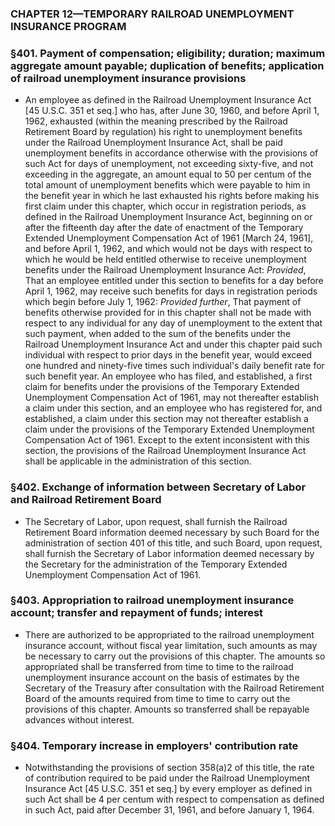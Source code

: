 ### **CHAPTER 12—TEMPORARY RAILROAD UNEMPLOYMENT INSURANCE PROGRAM**

### §401. Payment of compensation; eligibility; duration; maximum aggregate amount payable; duplication of benefits; application of railroad unemployment insurance provisions
* An employee as defined in the Railroad Unemployment Insurance Act [45 U.S.C. 351 et seq.] who has, after June 30, 1960, and before April 1, 1962, exhausted (within the meaning prescribed by the Railroad Retirement Board by regulation) his right to unemployment benefits under the Railroad Unemployment Insurance Act, shall be paid unemployment benefits in accordance otherwise with the provisions of such Act for days of unemployment, not exceeding sixty-five, and not exceeding in the aggregate, an amount equal to 50 per centum of the total amount of unemployment benefits which were payable to him in the benefit year in which he last exhausted his rights before making his first claim under this chapter, which occur in registration periods, as defined in the Railroad Unemployment Insurance Act, beginning on or after the fifteenth day after the date of enactment of the Temporary Extended Unemployment Compensation Act of 1961 [March 24, 1961], and before April 1, 1962, and which would not be days with respect to which he would be held entitled otherwise to receive unemployment benefits under the Railroad Unemployment Insurance Act: _Provided_, That an employee entitled under this section to benefits for a day before April 1, 1962, may receive such benefits for days in registration periods which begin before July 1, 1962: _Provided further_, That payment of benefits otherwise provided for in this chapter shall not be made with respect to any individual for any day of unemployment to the extent that such payment, when added to the sum of the benefits under the Railroad Unemployment Insurance Act and under this chapter paid such individual with respect to prior days in the benefit year, would exceed one hundred and ninety-five times such individual's daily benefit rate for such benefit year. An employee who has filed, and established, a first claim for benefits under the provisions of the Temporary Extended Unemployment Compensation Act of 1961, may not thereafter establish a claim under this section, and an employee who has registered for, and established, a claim under this section may not thereafter establish a claim under the provisions of the Temporary Extended Unemployment Compensation Act of 1961. Except to the extent inconsistent with this section, the provisions of the Railroad Unemployment Insurance Act shall be applicable in the administration of this section.

### §402. Exchange of information between Secretary of Labor and Railroad Retirement Board
* The Secretary of Labor, upon request, shall furnish the Railroad Retirement Board information deemed necessary by such Board for the administration of section 401 of this title, and such Board, upon request, shall furnish the Secretary of Labor information deemed necessary by the Secretary for the administration of the Temporary Extended Unemployment Compensation Act of 1961.

### §403. Appropriation to railroad unemployment insurance account; transfer and repayment of funds; interest
* There are authorized to be appropriated to the railroad unemployment insurance account, without fiscal year limitation, such amounts as may be necessary to carry out the provisions of this chapter. The amounts so appropriated shall be transferred from time to time to the railroad unemployment insurance account on the basis of estimates by the Secretary of the Treasury after consultation with the Railroad Retirement Board of the amounts required from time to time to carry out the provisions of this chapter. Amounts so transferred shall be repayable advances without interest.

### §404. Temporary increase in employers' contribution rate
* Notwithstanding the provisions of section 358(a)2 of this title, the rate of contribution required to be paid under the Railroad Unemployment Insurance Act [45 U.S.C. 351 et seq.] by every employer as defined in such Act shall be 4 per centum with respect to compensation as defined in such Act, paid after December 31, 1961, and before January 1, 1964.